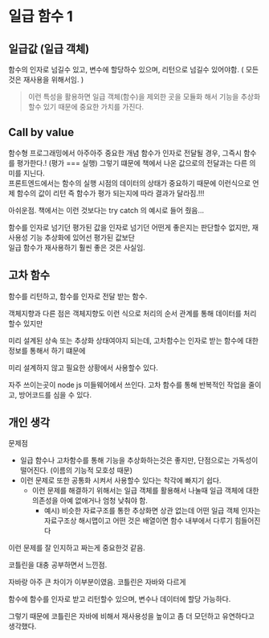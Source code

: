 # 일급 함수 1


## 일급값 (일급 객체)
함수의 인자로 넘길수 있고, 변수에 할당하수 있으며, 리턴으로 넘길수 있어야함. ( 모든 것은 재사용을 위해서임. )


> 이런 특성을 활용하면 일급 객체(함수)을 제외한 곳을 모듈화 해서 기능을 추상화 할수 있기 때문에 중요한 가치를 가진다.


## Call by value 

함수형 프로그래밍에서 아주아주 중요한 개념 함수가 인자로 전달될 경우, 그즉시 함수를 평가한다.!  (평가 === 실행)
그렇기 떄문에 책에서 나온 값으로의 전달과는 다른 의미를 지닌다.  
프론트엔드에서는 함수의 실행 시점의 데이터의 상태가 중요하기 때문에 이런식으로 언제 함수의 값이 리턴 즉 함수가 평가 되는지에 따라 결과가 달라짐.!!!

아쉬운점. 책에서는 이런 것보다는 try catch 의 예시로 들어 줬음...


함수를 인자로 넘기던 평가된 값을 인자로 넘기던 어떤게 좋은지는 판단할수 없지만, 재사용성 기능 추상화에 있어선 평가된 값보단  
일급 함수가 재사용하기 훨씬 좋은 것은 사실임.

## 고차 함수

함수를 리턴하고, 함수를 인자로 전달 받는 함수.

객체지향과 다른 점은 객체지향도 이런 식으로 처리의 순서 관계를 통해 데이터를 처리할수 있지만

미리 설계된 상속 또는 추상화 상태여야지 되는데, 고차함수는 인자로 받는 함수에 대한 정보를 통해서 하기 떄문에

미리 설계하지 않고 필요한 상황에서 사용할수 있다.

자주 쓰이는곳이 node js 미들웨어에서 쓰인다. 고차 함수를 통해 반복적인 작업을 줄이고, 방어코드를 심을 수 있다.



## 개인 생각

문제점 
- 일급 함수나 고차함수를 통해 기능을 추상화하는것은 좋지만, 단점으로는 가독성이 떨어진다. (이름의 기능적 모호성 때문)
- 이런 문제로 또한 공통화 시켜서 사용할수 있다는 착각에 빠지기 쉽다.
  - 이런 문제를 해결하기 위해서는 일급 객체를 활용해서 나눌때 일급 객체에 대한 의존성을 아예 없애거나 엄청 낮춰야 함.
    - 예시) 비슷한 자료구조를 통한 추상화면 상관 없는데 어떤 일급 객체 인자는 자료구조상 해시맵이고 어떤 것은 배열이면 함수 내부에서 다루기 힘들어진다

이런 문제를 잘 인지하고 짜는게 중요한것 같음.


코틀린을 대충 공부하면서 느낀점.

자바랑 아주 큰 차이가 이부분이였음. 코틀린은 자바와 다르게 

함수에 함수를 인자로 받고 리턴할수 있으며, 변수나 데이터에 할당 가능하다.

그렇기 때문에 코틀린은 자바에 비해서 재사용성을 높이고 좀 더 모던하고 유연하다고 생각했다.
